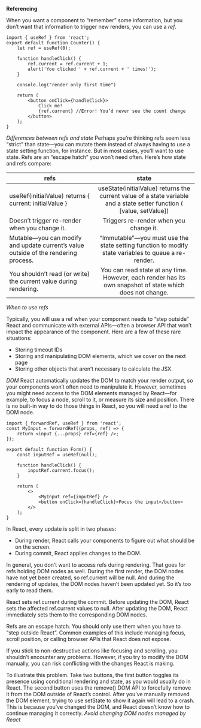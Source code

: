 **Referencing**

When you want a component to “remember” some information, but you don’t want that information to trigger new renders, you can use a *ref*.



    import { useRef } from 'react';
    export default function Counter() {
        let ref = useRef(0);
        
        function handleClick() {
            ref.current = ref.current + 1;
            alert('You clicked ' + ref.current + ' times!');
        }

        console.log("render only first time")
        
        return (
            <button onClick={handleClick}>
                Click me!
                {ref.current} //Error! You’d never see the count change
            </button>
        );
    }


*Differences between refs and state*
Perhaps you’re thinking refs seem less “strict” than state—you can mutate them instead of always having to use a state
setting function, for instance. But in most cases, you’ll want to use state. Refs are an “escape hatch” you won’t need 
often. Here’s how state and refs compare:

| refs                                                                                | state |
|-------------------------------------------------------------------------------------|:-----:|
| useRef(initialValue) returns { current: initialValue }                              |useState(initialValue) returns the current value of a state variable and a state setter function ( [value, setValue])|
 | Doesn’t trigger re-render when you change it.                                      |Triggers re-render when you change it.|
 | Mutable—you can modify and update current’s value outside of the rendering process.|“Immutable”—you must use the state setting function to modify state variables to queue a re-render.|
 | You shouldn’t read (or write) the current value during rendering.                  |You can read state at any time. However, each render has its own snapshot of state which does not change.|


*When to use refs*

Typically, you will use a ref when your component needs to “step outside” React and communicate with external APIs—often
a browser API that won’t impact the appearance of the component. Here are a few of these rare situations:

- Storing timeout IDs 
- Storing and manipulating DOM elements, which we cover on the next page 
- Storing other objects that aren’t necessary to calculate the JSX.

*DOM*
React automatically updates the DOM to match your render output, so your components won’t often need to manipulate it.
However, sometimes you might need access to the DOM elements managed by React—for example, to focus a node, scroll to 
it, or measure its size and position. There is no built-in way to do those things in React, so you will need a ref to 
the DOM node.

    import { forwardRef, useRef } from 'react';
    const MyInput = forwardRef((props, ref) => {
        return <input {...props} ref={ref} />;
    });
    
    export default function Form() {
        const inputRef = useRef(null);
    
        function handleClick() {
            inputRef.current.focus();
        }
        
        return (
            <>
                <MyInput ref={inputRef} />
                <button onClick={handleClick}>Focus the input</button>
            </>
        );
    }

In React, every update is split in two phases:

- During render, React calls your components to figure out what should be on the screen.
- During commit, React applies changes to the DOM.

In general, you don’t want to access refs during rendering. That goes for refs holding DOM nodes as well. During the 
first render, the DOM nodes have not yet been created, so ref.current will be null. And during the rendering of updates,
the DOM nodes haven’t been updated yet. So it’s too early to read them.

React sets ref.current during the commit. Before updating the DOM, React sets the affected ref.current values to null. 
After updating the DOM, React immediately sets them to the corresponding DOM nodes.

Refs are an escape hatch. You should only use them when you have to “step outside React”. Common examples of this 
include managing focus, scroll position, or calling browser APIs that React does not expose.

If you stick to non-destructive actions like focusing and scrolling, you shouldn’t encounter any problems. However, 
if you try to modify the DOM manually, you can risk conflicting with the changes React is making.

To illustrate this problem. Take two buttons, the first button toggles its 
presence using conditional rendering and state, as you would usually do in React. The second button uses the remove() 
DOM API to forcefully remove it from the DOM outside of React’s control. After you’ve manually removed the DOM element, 
trying to use setState to show it again will lead to a crash. This is because you’ve changed the DOM, and React doesn’t 
know how to continue managing it correctly. *Avoid changing DOM nodes managed by React*